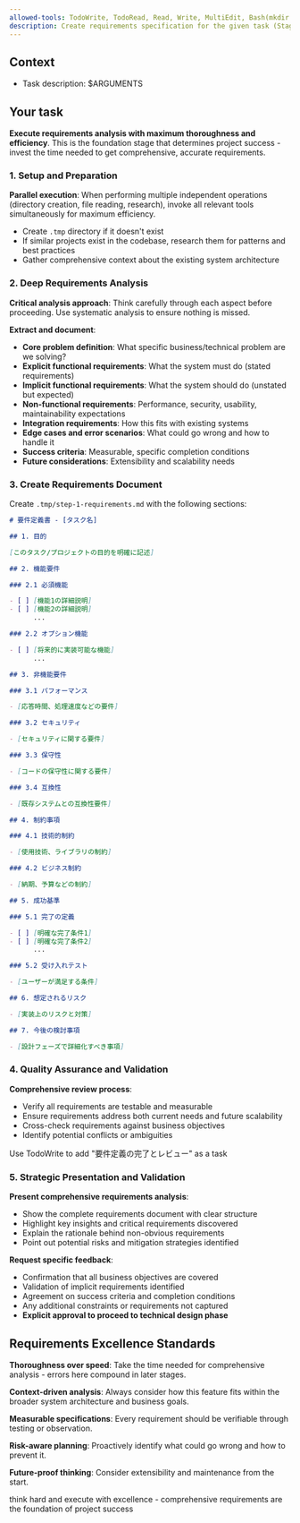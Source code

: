 ```yaml
---
allowed-tools: TodoWrite, TodoRead, Read, Write, MultiEdit, Bash(mkdir:*)
description: Create requirements specification for the given task (Stage 1 of Spec-Driven Development)
---
```


## Context

- Task description: $ARGUMENTS

## Your task

**Execute requirements analysis with maximum thoroughness and efficiency**. This is the foundation stage that determines project success - invest the time needed to get comprehensive, accurate requirements.

### 1. Setup and Preparation

**Parallel execution**: When performing multiple independent operations (directory creation, file reading, research), invoke all relevant tools simultaneously for maximum efficiency.

- Create `.tmp` directory if it doesn't exist
- If similar projects exist in the codebase, research them for patterns and best practices
- Gather comprehensive context about the existing system architecture

### 2. Deep Requirements Analysis

**Critical analysis approach**: Think carefully through each aspect before proceeding. Use systematic analysis to ensure nothing is missed.

**Extract and document**:

- **Core problem definition**: What specific business/technical problem are we solving?
- **Explicit functional requirements**: What the system must do (stated requirements)
- **Implicit functional requirements**: What the system should do (unstated but expected)
- **Non-functional requirements**: Performance, security, usability, maintainability expectations
- **Integration requirements**: How this fits with existing systems
- **Edge cases and error scenarios**: What could go wrong and how to handle it
- **Success criteria**: Measurable, specific completion conditions
- **Future considerations**: Extensibility and scalability needs

### 3. Create Requirements Document

Create `.tmp/step-1-requirements.md` with the following sections:

```markdown
# 要件定義書 - [タスク名]

## 1. 目的

[このタスク/プロジェクトの目的を明確に記述]

## 2. 機能要件

### 2.1 必須機能

- [ ] [機能1の詳細説明]
- [ ] [機能2の詳細説明]
      ...

### 2.2 オプション機能

- [ ] [将来的に実装可能な機能]
      ...

## 3. 非機能要件

### 3.1 パフォーマンス

- [応答時間、処理速度などの要件]

### 3.2 セキュリティ

- [セキュリティに関する要件]

### 3.3 保守性

- [コードの保守性に関する要件]

### 3.4 互換性

- [既存システムとの互換性要件]

## 4. 制約事項

### 4.1 技術的制約

- [使用技術、ライブラリの制約]

### 4.2 ビジネス制約

- [納期、予算などの制約]

## 5. 成功基準

### 5.1 完了の定義

- [ ] [明確な完了条件1]
- [ ] [明確な完了条件2]
      ...

### 5.2 受け入れテスト

- [ユーザーが満足する条件]

## 6. 想定されるリスク

- [実装上のリスクと対策]

## 7. 今後の検討事項

- [設計フェーズで詳細化すべき事項]
```

### 4. Quality Assurance and Validation

**Comprehensive review process**:

- Verify all requirements are testable and measurable
- Ensure requirements address both current needs and future scalability
- Cross-check requirements against business objectives
- Identify potential conflicts or ambiguities

Use TodoWrite to add "要件定義の完了とレビュー" as a task

### 5. Strategic Presentation and Validation

**Present comprehensive requirements analysis**:

- Show the complete requirements document with clear structure
- Highlight key insights and critical requirements discovered
- Explain the rationale behind non-obvious requirements
- Point out potential risks and mitigation strategies identified

**Request specific feedback**:

- Confirmation that all business objectives are covered
- Validation of implicit requirements identified
- Agreement on success criteria and completion conditions
- Any additional constraints or requirements not captured
- **Explicit approval to proceed to technical design phase**

## Requirements Excellence Standards

**Thoroughness over speed**: Take the time needed for comprehensive analysis - errors here compound in later stages.

**Context-driven analysis**: Always consider how this feature fits within the broader system architecture and business goals.

**Measurable specifications**: Every requirement should be verifiable through testing or observation.

**Risk-aware planning**: Proactively identify what could go wrong and how to prevent it.

**Future-proof thinking**: Consider extensibility and maintenance from the start.

think hard and execute with excellence - comprehensive requirements are the foundation of project success
